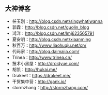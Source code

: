 ## 大神博客

* 任玉刚：http://blog.csdn.net/singwhatiwanna
* 郭霖：http://blog.csdn.net/guolin_blog
* 鸿洋：http://blog.csdn.net/lmj623565791
* 夏安明：http://blog.csdn.net/xiaanming
* 秋百万：http://www.liaohuqiu.net/cn/
* 代码家：http://blog.daimajia.com/
* Trinea：http://www.trinea.cn/
* 技术小黑屋：http://droidyue.com/
* 胡凯：http://hukai.me/
* Drakeet：https://drakeet.me/
* 干货集中营：http://gank.io/
* stormzhang：http://stormzhang.com/